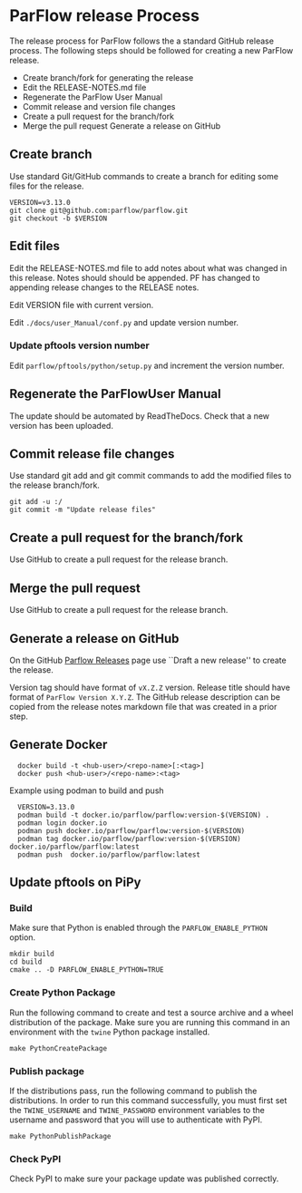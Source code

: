 # ParFlow release Process

The release process for ParFlow follows the a standard GitHub
release process.  The following steps should be followed for creating a new
ParFlow release.

* Create branch/fork for generating the release
* Edit the RELEASE-NOTES.md file
* Regenerate the ParFlow User Manual
* Commit release and version file changes
* Create a pull request for the branch/fork
* Merge the pull request
 Generate a release on GitHub

## Create branch

Use standard Git/GitHub commands to create a branch for editing some files for the release.

```shell
VERSION=v3.13.0
git clone git@github.com:parflow/parflow.git
git checkout -b $VERSION
```

## Edit files

Edit the RELEASE-NOTES.md file to add notes about what was changed in
this release.  Notes should should be appended.  PF has changed to appending
release changes to the RELEASE notes.

Edit VERSION file with current version.

Edit `./docs/user_Manual/conf.py` and update version number.

### Update pftools version number 

Edit `parflow/pftools/python/setup.py` and increment the version number.

## Regenerate the ParFlowUser Manual

The update should be automated by ReadTheDocs.   Check that a new version has been uploaded.
  
## Commit release file changes

Use standard git add and git commit commands to add the modified files
to the release branch/fork.

```shell
git add -u :/
git commit -m "Update release files"
```

## Create a pull request for the branch/fork

Use GitHub to create a pull request for the release branch.
  
## Merge the pull request

Use GitHub to create a pull request for the release branch.
  
## Generate a release on GitHub

On the GitHub [Parflow Releases](https://github.com/parflow/parflow/releases)
page use ``Draft a new release'' to create the release.

Version tag should have format of `vX.Z.Z` version.  Release title
should have format of `ParFlow Version X.Y.Z`.  The GitHub release
description can be copied from the release notes markdown file that
was created in a prior step.

## Generate Docker

```shell
  docker build -t <hub-user>/<repo-name>[:<tag>]
  docker push <hub-user>/<repo-name>:<tag>
```

Example using podman to build and push

```shell
  VERSION=3.13.0
  podman build -t docker.io/parflow/parflow:version-$(VERSION) .
  podman login docker.io
  podman push docker.io/parflow/parflow:version-$(VERSION)
  podman tag docker.io/parflow/parflow:version-$(VERSION) docker.io/parflow/parflow:latest
  podman push  docker.io/parflow/parflow:latest
```

## Update pftools on PiPy

### Build 

Make sure that Python is enabled through the `PARFLOW_ENABLE_PYTHON` option.

```shell
mkdir build
cd build
cmake .. -D PARFLOW_ENABLE_PYTHON=TRUE
```

### Create Python Package

Run the following command to create and test a source archive and a wheel
distribution of the package. Make sure you are running this command in an 
environment with the `twine` Python package installed.

```shell
make PythonCreatePackage
```
### Publish package

If the distributions pass, run the following command to publish the
distributions. In order to run this command successfully, you must first set the
`TWINE_USERNAME` and `TWINE_PASSWORD` environment variables to the username
and password that you will use to authenticate with PyPI.

```shell
make PythonPublishPackage
```

### Check PyPI

Check PyPI to make sure your package update was published correctly.


